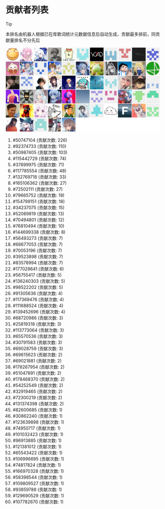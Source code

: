 # 贡献者列表

> [!TIP]
> 本排名由机器人根据已在库歌词统计元数据信息后自动生成，贡献最多排前，同贡献量排名不分先后

![贡献者头像画廊](./CONTRIBUTORS.svg)

1. #50747104 (贡献次数: 226)
2. #92374733 (贡献次数: 110)
3. #50987405 (贡献次数: 103)
4. #115442729 (贡献次数: 74)
5. #37899975 (贡献次数: 71)
6. #117785554 (贡献次数: 48)
7. #132769718 (贡献次数: 33)
8. #165106362 (贡献次数: 27)
9. #72502111 (贡献次数: 27)
10. #79665752 (贡献次数: 19)
11. #154799151 (贡献次数: 18)
12. #34237075 (贡献次数: 15)
13. #52089819 (贡献次数: 13)
14. #70494801 (贡献次数: 12)
15. #76810494 (贡献次数: 10)
16. #144699338 (贡献次数: 8)
17. #56493273 (贡献次数: 7)
18. #68677053 (贡献次数: 7)
19. #70053196 (贡献次数: 7)
20. #39523898 (贡献次数: 7)
21. #83578994 (贡献次数: 7)
22. #177028641 (贡献次数: 6)
23. #56755417 (贡献次数: 5)
24. #136240303 (贡献次数: 5)
25. #98522202 (贡献次数: 5)
26. #91305636 (贡献次数: 4)
27. #117369476 (贡献次数: 4)
28. #111688524 (贡献次数: 4)
29. #139452696 (贡献次数: 4)
30. #68720986 (贡献次数: 3)
31. #25819318 (贡献次数: 3)
32. #113773064 (贡献次数: 3)
33. #65570536 (贡献次数: 3)
34. #30791583 (贡献次数: 3)
35. #69028759 (贡献次数: 3)
36. #69615623 (贡献次数: 2)
37. #69021881 (贡献次数: 2)
38. #178267954 (贡献次数: 2)
39. #51047891 (贡献次数: 2)
40. #178468370 (贡献次数: 2)
41. #54252549 (贡献次数: 2)
42. #32919465 (贡献次数: 2)
43. #72300219 (贡献次数: 2)
44. #131374398 (贡献次数: 2)
45. #82600685 (贡献次数: 1)
46. #30862240 (贡献次数: 1)
47. #123639898 (贡献次数: 1)
48. #74950717 (贡献次数: 1)
49. #101032423 (贡献次数: 1)
50. #96913885 (贡献次数: 1)
51. #121381012 (贡献次数: 1)
52. #65543422 (贡献次数: 1)
53. #106996695 (贡献次数: 1)
54. #74817824 (贡献次数: 1)
55. #166970328 (贡献次数: 1)
56. #58398544 (贡献次数: 1)
57. #109809527 (贡献次数: 1)
58. #93859788 (贡献次数: 1)
59. #129690529 (贡献次数: 1)
60. #107782670 (贡献次数: 1)
